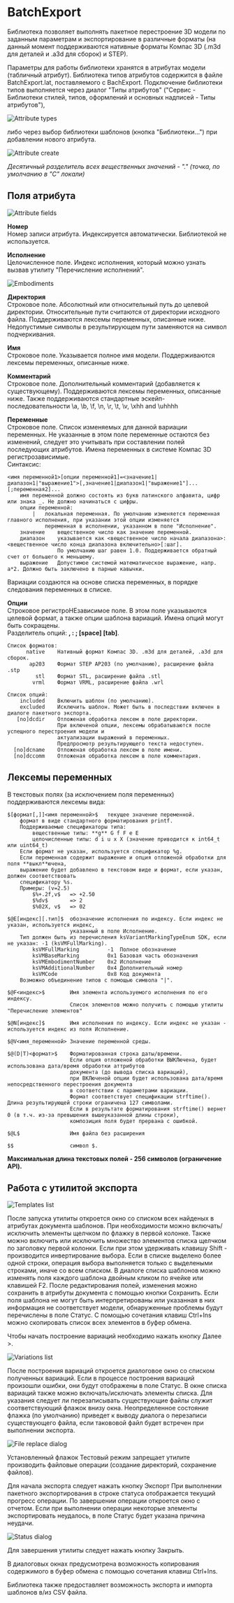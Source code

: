 ﻿# BatchExport

Библиотека позволяет выполнять пакетное перестроение 3D модели по заданным параметрам
и экспортирование в различные форматы (на данный момент поддерживаются нативные
форматы Компас 3D (.m3d для деталей и .a3d для сборок) и STEP).

Параметры для работы библиотеки хранятся в атрибутах модели (табличный атрибут).
Библиотека типов атрибутов содержится в файле BatchExport.lat, поставляемого с BachExport.
Подключение библиотеки типов выполняется через диалог "Типы атрибутов"
("Сервис - Библиотеки стилей, типов, оформлений и основных надписей - Типы атрибутов"),

![Attribute types](be1.png "Attribute types")

либо через выбор библиотеки шаблонов (кнопка "Библиотеки...") при добавлении нового атрибута.

![Attribute create](be2.png "Attribute create")

*Десятичный разделитель всех вещественных значений - "." (точка, по умолчанию в "C" локали)*

## Поля атрибута

![Attribute fields](be3.png "Attribute fields")

**Номер**  
Номер записи атрибута. Индексируется автоматически. Библиотекой не используется.

**Исполнение**  
Целочисленное поле. Индекс исполнения, который можно узнать вызвав утилиту "Перечисление исполнений".  

![Embodiments](be4.png "Embodiments")

**Директория**  
Строковое поле. Абсолютный или относительный путь до целевой директории.
Относительные пути считаются от директории исходного файла. Поддерживаются лексемы переменных, описанные ниже.
Недопустимые символы в результирующем пути заменяются на символ подчеркивания.

**Имя**  
Строковое поле. Указывается полное имя модели. Поддерживаются лексемы переменных, описанные ниже.

**Комментарий**  
Строковое поле. Дополнительный комментарий (добавляется к существующему).
Поддерживаются лексемы переменных, описанные ниже.
Также поддерживаются стандартные эскейп-последовательности \a, \b, \f, \n, \r, \t, \v, \xhh and \uhhhh

**Переменные**  
Строковое поле. Список изменяемых для данной вариации переменных.
Не указанные в этом поле переменные остаются без изменений, следует это учитывать при составлении полей
последующих атрибутов. Имена переменных в системе Компас 3D регистрозависимые.  
Синтаксис:  
```
<имя переменной1>[опции переменной1]=<значение1|диапазон1|"выражение1">[,значение1|диапазон1|"выражение1"]...[;переменная2]...
	имя переменной должно состоять из букв латинского алфавита, цифр или знака _. Не должно начинаться с цифры.
	опции переменной:
		|	локальная переменная. По умолчанию изменяется переменная главного исполнения, при указании этой опции изменяется
			переменная в исполнении, указанном в поле "Исполнение".
	значение	вещественное число как значение переменной.
	диапазон	указывается как <вещественное число начала диапазона>:<вещественное число конца диапазона включительно>[:шаг].
				По умолчанию шаг равен 1.0. Поддерживается обратный счет от большего к меньшему.
	выражение	Допустимое системой математическое выражение, напр. a*2. Должно быть заключено в парные кавычки.
```
Вариации создаются на основе списка переменных, в порядке следования переменных в списке.

**Опции**  
Строковое регистроНЕзависимое поле. В этом поле указываются целевой формат, а также опции шаблона вариаций. Имена опций могут быть сокращены.  
Разделитель опций: **, : ; [space] [tab]**.  
```
Список форматов:
      native	Нативный формат Компас 3D. .m3d для деталей, .a3d для сборок.
       ap203	Формат STEP AP203 (по умолчанию), расширение файла .stp
         stl	Формат STL, расширение файла .stl
        vrml	Формат VRML, расширение файла .wrl

Список опций:
    included	Включить шаблон (по умолчанию).
    excluded	Исключить шаблон. Может быть в последствии включен в диалоге пакетного экспорта.
   [no]dcdir	Отложеная обработка лексем в поле директории.
				При включеной опции, лексемы обрабатываются после успещного перестроения модели и
				актуализации выражений в переменных.
				Предпросмотр результирующего текста недоступен.
  [no]dcname	Отложеная обработка лексем в поле имени.
  [no]dccomm	Отложеная обработка лексем в поле комментария.
```

## Лексемы переменных
В текстовых полях (за исключением поля переменных) поддерживаются лексемы вида: 

```
$[формат[,]]<имя переменной>$	текущее значение переменной. 
	формат в виде стандартного форматирования printf.
	Поддерживаемые спецификаторы типа:
		вещественные типы: **g** G f F e E
		целочисленные типы: d i u x X (значение приводится к int64_t или uint64_t)
	Если формат не указан, используется спецификатор %g.
	Если переменная содержит выражение и опция отложеной обработки для поля **выкл**ючена,
	выражение будет добавлено в текстовом виде и формат, если указан, должен соответствовать
	спецификатору %s.
	Примеры: (v=2.5)
		$%+.2f,v$	=> +2.50
		$%dv$		=> 2
		$%02X, v$	=> 02

$@E[индекс][.тип]$	обозначение исполнения по индексу. Если индекс не указан, используется индекс,
					указанный в поле Исполнение.
	Тип должен быть из перечисления ksVariantMarkingTypeEnum SDK, если не указан: -1 (ksVMFullMarking).
		ksVMFullMarking			-1	Полное обозначение
		ksVMBaseMarking			0x1	Базовая часть обозначения
		ksVMEmbodimentNumber	0x2	Исполнение
		ksVMAdditionalNumber	0x4	Дополнительный номер
		ksVMCode				0x8	Код документа
	Возможно объединение типов с помощью символа "|".

$@F<индекс>$		Имя элемента используемого исполнения по его индексу.
					Список элементов можно получить с помощью утилиты "Перечисление элементов"  

$@N[индекс]$		Имя исполнения по индексу. Если индекс не указан - используется индекс из поля Исполнение.

$@V<имя_переменной>	Значение переменной среды.

$@(D|T)<формат>$	Форматированная строка даты/времени.
					Если опция отложеной обработки ВЫКЛючена, будет использована дата/время обработки аттрибутов
					документа (до вывода списка вариаций),
					при ВКЛюченой опции будет использована дата/время непосредственного перестроения документа
					в соответствии с параметрами вариации.
					Формат соответствует спецификации strftime(). Длина результирующей строки ограничена 127 символами.
					Если в результате форматирования strftime() вернет 0 (в т.ч. из-за превышения вышеуказанной длины строки),
					композиция поля будет прервана с ошибкой.

$@L$				Имя файла без расширения

$$					символ $.
```
**Максимальная длина текстовых полей - 256 символов (ограничение API).**

## Работа с утилитой экспорта
![Templates list](be6.png "Templates list")

После запуска утилиты откроется окно со списком всех найденых в атрибутах документа шаблонов.
При необходимости можно включать/исключить элементы щелчком по флажку в первой колонке.
Также можно включить или исключить множество элементов списка щелчком по заголовку первой колонки.
Если при этом удерживать клавишу Shift - производится инвертирование выбора.
Если в списке выделено более одной строки, операция выбора выполняется только с выделеными строками,
иначе со всем списком.
В диалоге списка шаблонов можно изменять поля каждого шаблона двойным кликом по ячейке или клавишей F2.
После редактирования полей, изменения можно сохранить в атрибуты документа с помощью кнопки Сохранить.
Если поля шаблона не могут быть интерпретированы или указанная в них информация не соответствует модели,
обнаруженные проблемы будут перечислены в поле Статус.
С помощью сочетания клавиш Ctrl+Ins можно скопировать список всех элементов в буфер обмена.

Чтобы начать построение вариаций необходимо нажать кнопку Далее >.

![Variations list](be7.png "Variations list")

После построения вариаций откроется диалоговое окно со списком полученных вариаций.
Если в процессе построения вариаций произошли ошибки, они будут отображены в поле Статус.
В окне списка вариаций также можно включать/исключать элементы списка.
Для указания следует ли перезаписывать существующие файлы служит соответствующий флажок внизу окна.
Неопределенное состояние флажка (по умолчанию) приведет к выводу диалога о перезаписи существующего файла,
если такововой файл будет встречен при выполнении экспорта.

![File replace dialog](be8.png "File replace dialog")

Установленный флажок Тестовый режим запрещает утилите производить файловые операции (создание директорий, сохранение файлов).

Для начала экспорта следует нажать кнопку Экспорт
При выполнении пакетного экспортирования в строке статуса отображается текущий прогресс операции.
По завершении операции откроется окно с отчетом.
Если при выполнении операции некоторые элементы экспортировать неудалось, в поле Статус будет указана причина неудачи.

![Status dialog](be9.png "Status dialog")

Для завершения утилиты следует нажать кнопку Закрыть.

В диалоговых окнах предусмотрена возможность копирования содержимого в буфер обмена с помощью сочетания клавиш Ctrl+Ins.

Библиотека также предоставляет возможность экспорта и импорта шаблонов в/из CSV файла.
